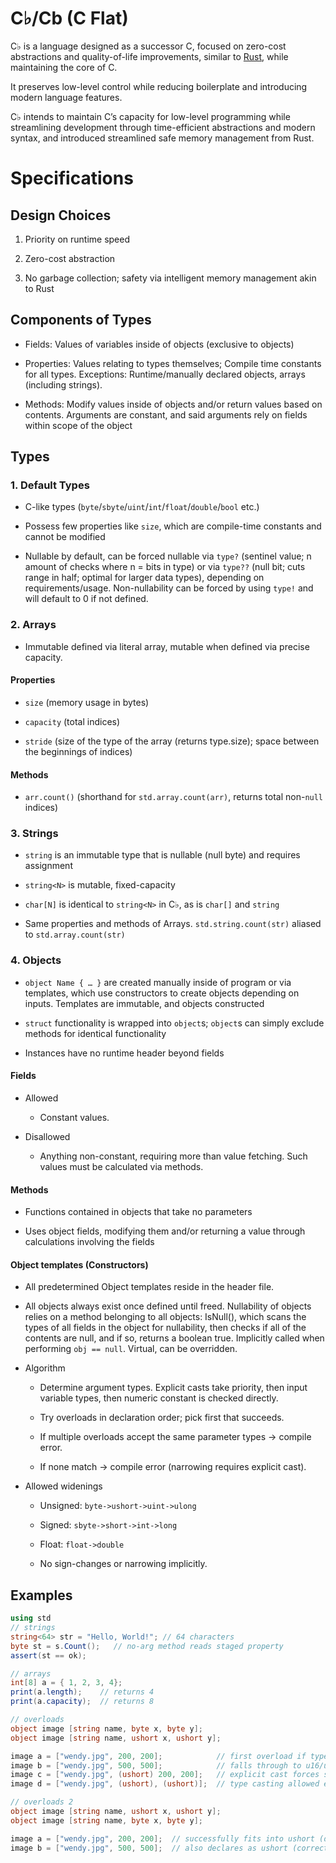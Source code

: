 # C♭/Cb (C Flat)

C♭ is a language designed as a successor C, focused on zero-cost abstractions and quality-of-life improvements, similar to [Rust](https://github.com/rust-lang/rust), while maintaining the core of C.

It preserves low-level control while reducing boilerplate and introducing modern language features.

C♭ intends to maintain C’s capacity for low-level programming while streamlining development through time-efficient abstractions and modern syntax, and introduced streamlined safe memory management from Rust.

# Specifications

## Design Choices

  1. Priority on runtime speed

  2. Zero-cost abstraction

  3. No garbage collection; safety via intelligent memory management akin to Rust
   
## Components of Types

  - Fields: Values of variables inside of objects (exclusive to objects)

  - Properties: Values relating to types themselves; Compile time constants for all types. Exceptions: Runtime/manually declared objects, arrays (including strings).

  - Methods: Modify values inside of objects and/or return values based on contents. Arguments are constant, and said arguments rely on fields within scope of the object
  <!-- this could change later on, but for now this will be this way for simplicity and focus on using functions instead -->

## Types

### 1. Default Types

  - C-like types (`byte`/`sbyte`/`uint`/`int`/`float`/`double`/`bool` etc.)

  - Possess few properties like `size`, which are compile-time constants and cannot be modified
   
  - Nullable by default, can be forced nullable via `type?` (sentinel value; n amount of checks where n = bits in type) or via `type??` (null bit; cuts range in half; optimal for larger data types), depending on requirements/usage. Non-nullability can be forced by using `type!` and will default to 0 if not defined.


### 2. Arrays

  - Immutable defined via literal array, mutable when defined via precise capacity.

   #### Properties
  - `size` (memory usage in bytes)
   
  - `capacity` (total indices)
   
  - `stride` (size of the type of the array (returns type.size); space between the beginnings of indices)

   #### Methods
  - `arr.count()` (shorthand for `std.array.count(arr)`, returns total non-`null` indices)

### 3. Strings

  - `string` is an immutable type that is nullable (null byte) and requires assignment

  - `string<N>` is mutable, fixed-capacity

  - `char[N]` is identical to `string<N>` in C♭, as is `char[]` and `string`
   
  - Same properties and methods of Arrays. `std.string.count(str)` aliased to `std.array.count(str)`

### 4. Objects

  - `object Name { … }` are created manually inside of program or via templates, which use constructors to create objects depending on inputs. Templates are immutable, and objects constructed

  - `struct` functionality is wrapped into `object`s; `object`s can simply exclude methods for identical functionality

  - Instances have no runtime header beyond fields

#### Fields

  - Allowed

    - Constant values.

  - Disallowed

    - Anything non-constant, requiring more than value fetching. Such values must be calculated via methods.

#### Methods

  - Functions contained in objects that take no parameters

  - Uses object fields, modifying them and/or returning a value through calculations involving the fields

#### Object templates (Constructors)

  - All predetermined Object templates reside in the header file.
   
  - All objects always exist once defined until freed. Nullability of objects relies on a method belonging to all objects: IsNull(), which scans the types of all fields in the object for nullability, then checks if all of the contents are null, and if so, returns a boolean true. Implicitly called when performing `obj == null`. Virtual, can be overridden.

  - Algorithm

    - Determine argument types. Explicit casts take priority, then input variable types, then numeric constant is checked directly.

    - Try overloads in declaration order; pick first that succeeds.

    - If multiple overloads accept the same parameter types -> compile error.

    - If none match -> compile error (narrowing requires explicit cast).

  - Allowed widenings

    - Unsigned: `byte->ushort->uint->ulong`

    - Signed: `sbyte->short->int->long`

    - Float: `float->double`

    - No sign-changes or narrowing implicitly.


<!-- ## Memory Management, Ownership & Borrowing
TODO -->
  <!-- - Rules

    - Many immutable borrows or one mutable borrow at a time, not both.

    - Borrows cannot outlive owners.

    - Owners cannot move/destroy while borrows exist.

    - Reborrow immutably from a mutable borrow is allowed within its lifetime.

  - Forms

    - `&T` (immutable), `&mut T` (mutable); lifetimes inferred.

    - `str` is a borrowed view; `string<N>` is owned.

  - Effects

    - Prevents data races, use-after-free, and mutation during reads. -->

## Examples

```cs
using std
// strings
string<64> str = "Hello, World!"; // 64 characters
byte st = s.Count();   // no-arg method reads staged property
assert(st == ok);

// arrays
int[8] a = { 1, 2, 3, 4};
print(a.length);    // returns 4
print(a.capacity);  // returns 8

// overloads
object image [string name, byte x, byte y];
object image [string name, ushort x, ushort y];

image a = ["wendy.jpg", 200, 200];            // first overload if types fit
image b = ["wendy.jpg", 500, 500];            // falls through to u16/u16
image c = ["wendy.jpg", (ushort) 200, 200];   // explicit cast forces second
image d = ["wendy.jpg", (ushort), (ushort)];  // type casting allowed even with no input if properties are nullable

// overloads 2
object image [string name, ushort x, ushort y];
object image [string name, byte x, byte y];

image a = ["wendy.jpg", 200, 200];  // successfully fits into ushort (declared first), so it is declared as such.
image b = ["wendy.jpg", 500, 500];  // also declares as ushort (correctly).
```